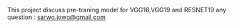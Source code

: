 This project discuss pre-traning model for VGG16,VGG19 and RESNET19
any question : sarwo.jowo@gmail.com
